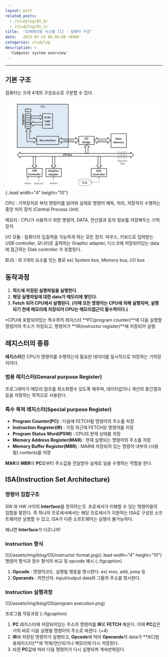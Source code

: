 ```yaml
---
layout: post
related_posts:
  - /studylog/OS_0/
  - /studylog/OS_2/
title:  "오퍼레이팅 시스템 [1] - 컴퓨터 구조"
date:   2023-07-14 08:46:00 +0900
categories: studylog
description: >
  'Computer system overview'
---
```

* * *
## 기본 구조
컴퓨터는 크게 4개의 구성요소로 구분할 수 있다.

![](/assets/img/blog/OS/CPU.jpg){:.lead width="4" height="10"}

CPU 
: 기억장치로 부터 명령어를 읽어와 실제로 명령어 해독, 처리, 저장까지 수행하는 중앙 처리 장치 (Central Process Unit) 

메모리 
: CPU가 사용하기 위한 명령어, DATA, 연산결과 등의 정보를 저장해두는 기억장치

I/O 모듈 
: 컴퓨터의 입출력을 가능하게 하는 모든 장치. 마우스, 키보드로 입력받는 USB controller, 모니터로 출력하는 Graphic adapter, 디스크에 저장되어있는 data에 접근하는 Disk controller 가 포함된다.

BUS 
: 위 3개의 요소를 잇는 통로 ex) System bus, Memory bus, I/O bus

## 동작과정

1. **하드에 저장된 실행파일을 실행한다.**
2. **해당 실행파일에 대한 data가 메모리에 쌓인다.**
3. **Fetch 되어 CPU에서 실행된다.**
**(이때 모든 명령어는 CPU에 의해 실행되며, 실행되기 전에 메모리에 저장되어 CPU는 메모리접근이 필수적이다.)**

 *CPU에 포함되어있는 특수목적 레지스터 **PC(program counter)**에 다음 실행할 명령어의 주소가 저장되고, 명령어가 **IR(instructor register)**에 저장되어 실행.

## 레지스터의 종류

**레지스터**란 CPU가 명령어를 수행하는데 필요한 데이터를 일시적으로 저장하는 기억장치이다.
  
### 범용 레지스터(Genaral purpose Register)
프로그래머가 메모리 참조를 최소화할수 있도록 해주며, 데이터값이나 계산의 중간결과등을 저장하는 목적으로 사용된다.

### 특수 목적 레지스터(Special purpose Register)
* **Program Counter(PC)** : 다음에 FETCH될 명령어의 주소를 저장
* **Instruction Register(IR)** : 가장 최근에 FETCH된 명령어를 저장
* **Program Status Word(PSW)** : CPU의 현재 상태를 저장
* **Memory Address Register(MAR)** : 현재 실행되는 명령어의 주소를 저장
* **Memory Buffer Register(MBR)** : MAR에 저장되어 있는 명령어 내부의 (사용될) contents를 저장

**MAR**과 **MBR**이 **PC**로부터 주소값을 전달받아 실제로 일을 수행하는 역할을 한다.

## ISA(Instruction Set Architecture)

### 명령어 집합구조

SW 와 HW 사이의 **Interface**를 정의하는것.  프로세서가 이해할 수 있는 명령어들의 집합을 말한다. 즉 하나의 프로세서에서는 해당 프로세서가 지원하는 ISA로 구성된 소프트웨어만 실행할 수 있고, ISA가 다른 소프트웨어는 실행이 불가능하다.

왜냐면 **Interface**가 다르니까!

### Instruction 형식

![](/assets/img/blog/OS/instructor format.jpg){:.lead width="4" height="10"} 
명령어 형식과 정수 형식의 비교 및 opcode 예시
{:.figcaption}

1. **Opcode** : 명령어코드. 실행될 행동을 명시한다. ex) mov, add, jump 등
2. **Operands** : 피연산자. input/output data와 그들의 주소를 명시한다.

### Instruction 실행과정

![](/assets/img/blog/OS/program execution.png)

프로그램 작동과정
{:.figcaption}

1. **PC** 레지스터에 저장되어있는 주소의 명령어를 **IR**로 **FETCH** 해온다. 이때 **PC**값은 거의 바로 다음 실행될 명령어의 주소로 바뀐다. (+4)
2. **IR**에 저장된 명령어가 실행되고, **Opcode**에 따라 **Operands**의 data가 **AC(범용레지스터)**에 적재/연산되거나 메모리에 다시 저장된다.
3. 바뀐 **PC**값에 따라 다음 명령어가 다시 실행되며 계속반복된다.
